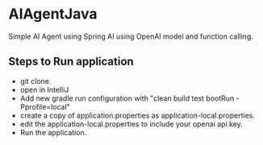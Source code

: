 # AIAgentJava
Simple AI Agent using Spring AI using OpenAI model and function calling.

## Steps to Run application

- git clone.
- open in IntelliJ
- Add new gradle run configuration with "clean build test bootRun -Pprofile=local"
- create a copy of application.properties as application-local.properties.
- edit the application-local.properties to include your openai api key.
- Run the application.
